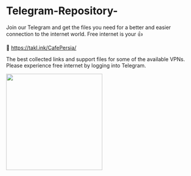 # Telegram-Repository-
Join our Telegram and get the files you need for a better and easier connection to the internet world. Free internet is your 👍

💯 https://takl.ink/CafePersia/

The best collected links and support files for some of the available VPNs. Please experience free internet by logging into Telegram.



<a href="http://www.coffeete.ir/Cafepersians">
       <img src="http://www.coffeete.ir/images/buttons/lemonchiffon.png" style="width:260px;" />
</a>